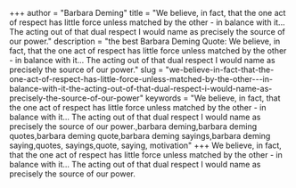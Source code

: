 +++
author = "Barbara Deming"
title = "We believe, in fact, that the one act of respect has little force unless matched by the other - in balance with it... The acting out of that dual respect I would name as precisely the source of our power."
description = "the best Barbara Deming Quote: We believe, in fact, that the one act of respect has little force unless matched by the other - in balance with it... The acting out of that dual respect I would name as precisely the source of our power."
slug = "we-believe-in-fact-that-the-one-act-of-respect-has-little-force-unless-matched-by-the-other---in-balance-with-it-the-acting-out-of-that-dual-respect-i-would-name-as-precisely-the-source-of-our-power"
keywords = "We believe, in fact, that the one act of respect has little force unless matched by the other - in balance with it... The acting out of that dual respect I would name as precisely the source of our power.,barbara deming,barbara deming quotes,barbara deming quote,barbara deming sayings,barbara deming saying,quotes, sayings,quote, saying, motivation"
+++
We believe, in fact, that the one act of respect has little force unless matched by the other - in balance with it... The acting out of that dual respect I would name as precisely the source of our power.
